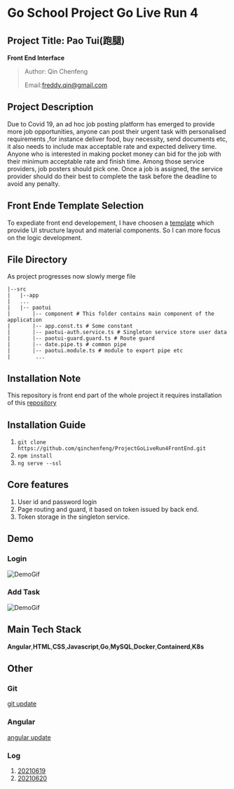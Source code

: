 # Go School Project Go Live Run 4
## Project Title: Pao Tui(跑腿)
**Front End Interface**
>Author: Qin Chenfeng
>
> Email:freddy.qin@gmail.com

## Project Description
Due to Covid 19, an ad hoc job posting platform has emerged to provide more job opportunities, anyone can post their urgent task with personalised requirements ,for instance deliver food, buy necessity, send documents etc, it also needs to include max acceptable rate and expected delivery time. Anyone who is interested in making pocket money can bid for the job with their minimum acceptable rate and finish time. Among those service providers, job posters should pick one. Once a job is assigned, the service provider should do their best to complete the task before the deadline to avoid any penalty.

## Front Ende Template Selection
To expediate front end developement, I have choosen a [template](https://themeforest.net/item/fuse-angularjs-material-design-admin-template/12931855?gclid=CjwKCAjwq7aGBhADEiwA6uGZpx14Dv86Apxo_47dPNLqdKC3U5N7gDGr9eBmZ-sn1-lpdgRpDAkTvhoCTmUQAvD_BwE) which provide UI structure layout and material components. So I can more focus on the logic development.

## File Directory
As project progresses now slowly merge file
```
|--src
|   |--app
|   ...
|   |-- paotui
|       |-- component # This folder contains main component of the application
|       |-- app.const.ts # Some constant
|       |-- paotui-auth.service.ts # Singleton service store user data
|       |-- paotui-guard.guard.ts # Route guard
|       |-- date.pipe.ts # common pipe
|       |-- paotui.module.ts # module to export pipe etc
|        ...
```

## Installation Note
This repository is front end part of the whole project it requires installation of this [repository](https://github.com/qinchenfeng/ProjectGoLiveRun4BackEnd)
## Installation Guide
1. `git clone https://github.com/qinchenfeng/ProjectGoLiveRun4FrontEnd.git`
2. `npm install`
3. `ng serve --ssl`
## Core features
1. User id and password login
2. Page routing and guard, it based on token issued by back end.
3. Token storage in the singleton service.
## Demo
### Login
![DemoGif](https://github.com/qinchenfeng/ProjectGoLiveRun4FrontEnd/blob/dev/src/doc/gif/log_in.gif)
### Add Task
![DemoGif](https://github.com/qinchenfeng/ProjectGoLiveRun4FrontEnd/blob/dev/src/doc/gif/add_task.gif)
## Main Tech Stack
**Angular**,**HTML**,**CSS**,**Javascript**,**Go**,**MySQL**,**Docker**,**Containerd**,**K8s**

## Other
### Git
[git update](https://github.com/qinchenfeng/ProjectGoLiveRun4FrontEnd/blob/dev/src/doc/git/git.md)
### Angular
[angular update](https://github.com/qinchenfeng/ProjectGoLiveRun4FrontEnd/blob/dev/src/doc/angular/angular.md)
### Log
1. [20210619](https://github.com/qinchenfeng/ProjectGoLiveRun4FrontEnd/blob/dev/src/doc/log/log_20210619.md)
2. [20210620](https://github.com/qinchenfeng/ProjectGoLiveRun4FrontEnd/blob/dev/src/doc/log/log_20210620.md)



